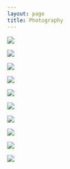 ```yaml
---
layout: page
title: Photography
---
```


![](/assets/images/1.jpg)

![](/assets/images/2.jpg)

![](/assets/images/3.jpg)

![](/assets/images/4.jpg)

![](/assets/images/5.jpg)

![](/assets/images/6.jpg)

![](/assets/images/7.jpg)

![](/assets/images/8.jpg)

![](/assets/images/9.jpg)

![](/assets/images/10.jpg)